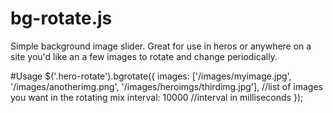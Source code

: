 # bg-rotate.js
Simple background image slider. Great for use in heros or anywhere on a site you'd like an a few images to rotate and change periodically.

#Usage
$('.hero-rotate').bgrotate({
      images: ['/images/myimage.jpg', '/images/anotherimg.png', '/images/heroimgs/thirdimg.jpg'], //list of images you want in the rotating mix
      interval: 10000 //interval in milliseconds
});
